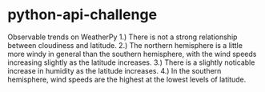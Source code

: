 # python-api-challenge
Observable trends on WeatherPy
1.) There is not a strong relationship between cloudiness and latitude.
2.) The northern hemisphere is a little more windy in general than the southern hemisphere, with the wind speeds increasing slightly as the latitude increases.
3.) There is a slightly noticable increase in humidity as the latitude increases.
4.) In the southern hemisphere, wind speeds are the highest at the lowest levels of latitude.
